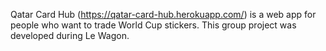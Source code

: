 Qatar Card Hub (https://qatar-card-hub.herokuapp.com/) is a web app for people who want to trade World Cup
stickers. This group project was developed during Le Wagon.
